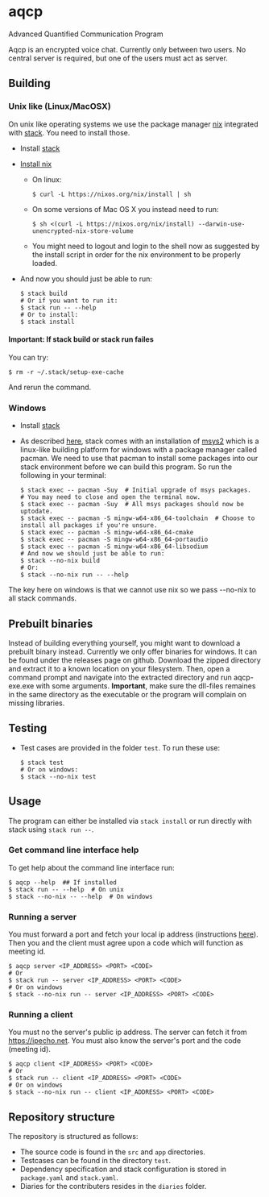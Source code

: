 # aqcp
Advanced Quantified Communication Program

Aqcp is an encrypted voice chat. Currently only between two users. No central server is required, but one of the users must act as server.

## Building

### Unix like (Linux/MacOSX)

On unix like operating systems we use the package manager [nix][2] integrated with [stack][1]. You need to install those.

* Install [stack][1]
* [Install nix][3]
    * On linux:

        ```
        $ curl -L https://nixos.org/nix/install | sh
        ```

    * On some versions of Mac OS X you instead need to run:

        ```
        $ sh <(curl -L https://nixos.org/nix/install) --darwin-use-unencrypted-nix-store-volume
        ```

    * You might need to logout and login to the shell now as suggested by the install script in order for the nix environment to be properly loaded.
* And now you should just be able to run:

    ```
    $ stack build
    # Or if you want to run it:
    $ stack run -- --help
    # Or to install:
    $ stack install
    ```

#### **Important: If stack build or stack run failes**

You can try:
```
$ rm -r ~/.stack/setup-exe-cache
```
And rerun the command.

### Windows

* Install [stack][1]
* As described [here](https://docs.haskellstack.org/en/stable/developing_on_windows), stack comes with an installation of [msys2](https://www.msys2.org) which is a linux-like building platform for windows with a package manager called pacman. We need to use that pacman to install some packages into our stack environment before we can build this program. So run the following in your terminal:

    ```
    $ stack exec -- pacman -Suy  # Initial upgrade of msys packages.
    # You may need to close and open the terminal now.
    $ stack exec -- pacman -Suy  # All msys packages should now be uptodate.
    $ stack exec -- pacman -S mingw-w64-x86_64-toolchain  # Choose to install all packages if you're unsure.
    $ stack exec -- pacman -S mingw-w64-x86_64-cmake
    $ stack exec -- pacman -S mingw-w64-x86_64-portaudio
    $ stack exec -- pacman -S mingw-w64-x86_64-libsodium
    # And now we should just be able to run:
    $ stack --no-nix build
    # Or:
    $ stack --no-nix run -- --help
    ```

The key here on windows is that we cannot use nix so we pass --no-nix to all stack commands.

## Prebuilt binaries

Instead of building everything yourself, you might want to download a prebuilt binary instead. Currently we only offer binaries for windows. It can be found under the releases page on github. Download the zipped directory and extract it to a known location on your filesystem. Then, open a command prompt and navigate into the extracted directory and run aqcp-exe.exe with some arguments. **Important**, make sure the dll-files remaines in the same directory as the executable or the program will complain on missing libraries.

## Testing

* Test cases are provided in the folder `test`. To run these use:

    ```
    $ stack test
    # Or on windows:
    $ stack --no-nix test
    ```

## Usage

The program can either be installed via `stack install` or run directly with stack using `stack run --`.

### Get command line interface help

To get help about the command line interface run:
```
$ aqcp --help  ## If installed
$ stack run -- --help  # On unix
$ stack --no-nix -- --help  # On windows
```

### Running a server

You must forward a port and fetch your local ip address (instructions [here][4]). Then you and the client must agree upon a code which will function as meeting id.

```
$ aqcp server <IP_ADDRESS> <PORT> <CODE>
# Or
$ stack run -- server <IP_ADDRESS> <PORT> <CODE>
# Or on windows
$ stack --no-nix run -- server <IP_ADDRESS> <PORT> <CODE>
```

### Running a client

You must no the server's public ip address. The server can fetch it from <https://ipecho.net>. You must also know the server's port and the code (meeting id).

```
$ aqcp client <IP_ADDRESS> <PORT> <CODE>
# Or
$ stack run -- client <IP_ADDRESS> <PORT> <CODE>
# Or on windows
$ stack --no-nix run -- client <IP_ADDRESS> <PORT> <CODE>
```

## Repository structure

The repository is structured as follows:

* The source code is found in the `src` and `app` directories.
* Testcases can be found in the directory `test`.
* Dependency specification and stack configuration is stored in `package.yaml` and `stack.yaml`.
* Diaries for the contributers resides in the `diaries` folder.


[1]: https://docs.haskellstack.org/en/stable/README
[2]: https://nixos.org
[3]: https://nixos.org/download.html
[4]: https://ipecho.net/localip.html
